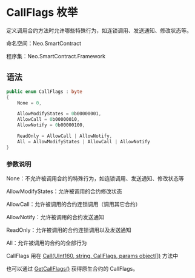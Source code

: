# CallFlags 枚举

定义调用合约方法时允许哪些特殊行为，如连锁调用、发送通知、修改状态等。

命名空间：Neo.SmartContract

程序集：Neo.SmartContract.Framework

## 语法

```c#
public enum CallFlags : byte
{
    None = 0,

    AllowModifyStates = 0b00000001,
    AllowCall = 0b00000010,
    AllowNotify = 0b00000100,

    ReadOnly = AllowCall | AllowNotify,
    All = AllowModifyStates | AllowCall | AllowNotify
}
```

### 参数说明

None：不允许被调用合约的特殊行为，如连锁调用、发送通知、修改状态等

AllowModifyStates：允许被调用的合约修改状态

AllowCall：允许被调用的合约连锁调用（调用其它合约）

AllowNotify：允许被调用的合约发送通知

ReadOnly：允许被调用的合约连锁调用以及发送通知

All：允许被调用的合约的全部行为

CallFlags 用在 [Call(UInt160, string, CallFlags, params object[])](Contract/Call.md) 方法中

也可以通过 [GetCallFlags()](Contract/GetCallFlags.md) 获得原生合约的 CallFlags。